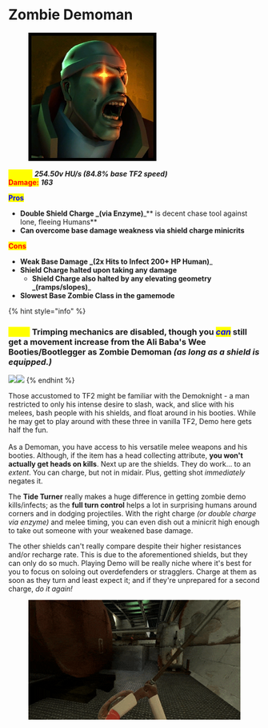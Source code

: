 # Zombie Demoman

<div align="left">

<figure><img src="../../.gitbook/assets/Icon_demoman_zombie.jpg" alt=""><figcaption></figcaption></figure>

</div>

<mark style="color:yellow;">**Speed:**</mark> _**254.50v HU/s (84.8% base TF2 speed)**_\
<mark style="color:red;">**Damage:**</mark> _**163**_

<mark style="color:blue;">**Pros**</mark>

* **Double Shield Charge **_**(via Enzyme)**_** is decent chase tool against lone, fleeing Humans**
* **Can overcome base damage weakness via shield charge minicrits**

<mark style="color:red;">**Cons**</mark>

* **Weak Base Damage **_**(2x Hits to Infect 200+ HP Human)**_
* **Shield Charge halted upon taking any damage**
  * **Shield Charge also halted by any elevating geometry **_**(ramps/slopes)**_
* **Slowest Base Zombie Class in the gamemode**

{% hint style="info" %}
### _<mark style="color:yellow;">**Note:**</mark>_ Trimping mechanics are disabled, though **you **_<mark style="color:blue;">**can**</mark>_** still get a movement increase** from the Ali Baba's Wee Booties/Bootlegger as Zombie Demoman _(as long as a shield is equipped.)_

![](../../.gitbook/assets/100px-Item\_icon\_Ali\_Baba's\_Wee\_Booties.png)![](../../.gitbook/assets/100px-Item\_icon\_Bootlegger.png)
{% endhint %}

Those accustomed to TF2 might be familiar with the Demoknight - a man restricted to only his intense desire to slash, wack, and slice with his melees, bash people with his shields, and float around in his booties. While he may get to play around with these three in vanilla TF2, Demo here gets half the fun.\
\
As a Demoman, you have access to his versatile melee weapons and his booties. Although, if the item has a head collecting attribute, **you won't actually get heads on kills**. Next up are the shields. They do work... to an _extent_. You can charge, but not in midair. Plus, getting shot _immediately_ negates it.&#x20;

The **Tide Turner** really makes a huge difference in getting zombie demo kills/infects; as the **full turn control** helps a lot in surprising humans around corners and in dodging projectiles. With the right charge _(or double charge via enzyme)_ and melee timing, you can even dish out a minicrit high enough to take out someone with your weakened base damage.

The other shields can't really compare despite their higher resistances and/or recharge rate. This is due to the aforementioned shields, but they can only do so much. Playing Demo will be really niche where it's best for you to focus on soloing out overdefenders or stragglers. Charge at them as soon as they turn and least expect it; and if they're unprepared for a second charge, _do it again!_

<figure><img src="../../.gitbook/assets/Demo Charge Reference.gif" alt=""><figcaption></figcaption></figure>
